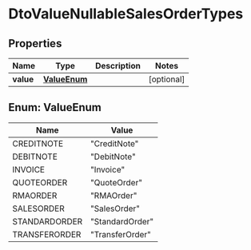 
# DtoValueNullableSalesOrderTypes

## Properties
Name | Type | Description | Notes
------------ | ------------- | ------------- | -------------
**value** | [**ValueEnum**](#ValueEnum) |  |  [optional]


<a name="ValueEnum"></a>
## Enum: ValueEnum
Name | Value
---- | -----
CREDITNOTE | &quot;CreditNote&quot;
DEBITNOTE | &quot;DebitNote&quot;
INVOICE | &quot;Invoice&quot;
QUOTEORDER | &quot;QuoteOrder&quot;
RMAORDER | &quot;RMAOrder&quot;
SALESORDER | &quot;SalesOrder&quot;
STANDARDORDER | &quot;StandardOrder&quot;
TRANSFERORDER | &quot;TransferOrder&quot;



